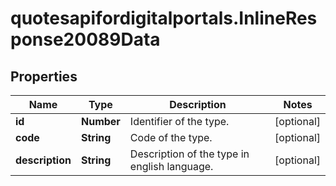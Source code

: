 # quotesapifordigitalportals.InlineResponse20089Data

## Properties

Name | Type | Description | Notes
------------ | ------------- | ------------- | -------------
**id** | **Number** | Identifier of the type. | [optional] 
**code** | **String** | Code of the type. | [optional] 
**description** | **String** | Description of the type in english language. | [optional] 


